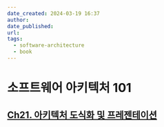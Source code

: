 ```yaml
---
date_created: 2024-03-19 16:37
author: 
date_published: 
url: 
tags:
  - software-architecture
  - book
---
```

# 소프트웨어 아키텍처 101

## [Ch21. 아키텍처 도식화 및 프레젠테이션](Ch21.%20아키텍처%20도식화%20및%20프레젠테이션.md)